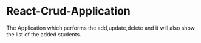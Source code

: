 # React-Crud-Application
The Application which performs the add,update,delete and it will also show the list of the added students.
